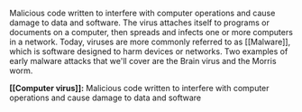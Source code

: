 Malicious code written to interfere with computer operations and cause damage to data and software. The virus attaches itself to programs or documents on a computer, then spreads and infects one or more computers in a network. Today, viruses are more commonly referred to as [[Malware]], which is software designed to harm devices or networks. Two examples of early malware attacks that we'll cover are the Brain virus and the Morris worm. 

**[[Computer virus]]:** Malicious code written to interfere with computer operations and cause damage to data and software